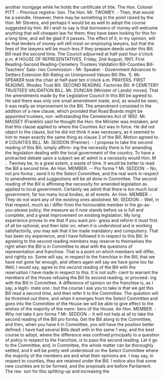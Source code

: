 another mortgage while he holds the certificate of title. The Hon. Colonel PITT .- Previous registra- tion. The Hon. Mr. TWOMEY. - Then, that would be a swindle. However, there may be something in the point raised by the Hon. Mr Stevens, and perhaps it would be as well to adopt the course suggested by him. All I wish to say is that borrowers of money will welcome anything that will cheapen law for them; they have been looking for this for a long time, and will be glad if it passes. The effect of it, in my opinion, will be that lenders of money will still insist on employing lawyers, but that the fees of the lawyers will be much less if they prepare deeds under this Bill. Bill read the second time. The Council adjourned at half-past four o'clock p.m. # HOUSE OF REPRESENTATIVES. Friday, 2nd August, 1901. First Reading-Second Reading-Cemetery Trustees Validation Bill-Counties Bill-Teachers' Sala- ries Commission - Mr. Speaker - Government Advances to Settlers Extension Bill-Rating on Unimproved Values Bill (No. 1). Mr. SPEAKER took the chair at half-past ten o'clock a.m. PRAYERS. FIRST READING. Rhodes Trust Bill. SECOND READING. Factories Bill. # CEMETERY TRUSTEES VALIDATION BILL. Mr. DUNCAN (Minister of Lands) moved, That the amendments made by the Legislative Council in this Bill be agreed to. He said there was only one small amendment made, and, as would be seen, it was really an improvement to the Bill. The amendment consisted in the addition of a new clause, which provided that Road Boards might be appointed trustees, not- withstanding the Cemeteries Act of 1892. Mr. MASSEY (Franklin) said he thought the Hon. the Minister was mistaken, and that this clause applied to where the Counties Act was in force. He did not object to the clause, but he did not think it was necessary, as it seemed to him to mean exactly the same thing as clause 2 of the Bill. Motion agreed to. # COUNTIES BILL. Mr. SEDDON (Premier). - I propose to take the second reading of this Bill, simply affirm- ing the necessity there is for amending the legislation dealing with the local government of the country. To have a protracted debate upon a subject we al! admit is a necessity would Hon. M .. Twomey be, to a great extent, a waste of time. It would be better to read the Bill a second time. An Hon. MEMBER. -- Pro forma ? Mr. SEDDON .- No, not pro forma ; send it to the Select Committee, and the real work in respect to amendments and suggestions will be all done in Committee. The second reading of the Bill is affirming the necessity for amended legislation as applied to local government. Certainly we admit that there is too much local government, far too many local bodies, at all events. An Hon. MEMBER .- They do not want any of the existing ones abolished. Mr. SEDDON .- Well, in that respect, much as I differ from the honourable member in the go-as-you-please policy, the measure as it now stands before us is full and complete, and a great improvement on existing legislation. My long experience proves to me that if you want pro- gress and reform it must first of all be optional, and then later on, when it is understood and is working satisfactorily, you may ask that it be made mandatory and compulsory. That has been my experience, and I have followed it in respect to this Bill. In agreeing to the second reading members may reserve to themselves the right when the Bill is in Committee to deal with the questions of representation and franchise. That is a point on which members will differ, and rightly so. Some will say, in respect to the franchise in the Bill, that we have not gone far enough, and others again will say we have gone too far. Well, I would say, agree to the second reading of the Bill with the reservation I have made in respect to this. It is not sufli- cient to warrant the members of the House refusing the Bill its second reading, or proceed- ing with the Bill in Committee. A difference of opinion on the franchise is, as I say, a legiti- mate one ; but the course I ask you to take is that we get this Bill read a second time, and then refer it to the Committee. The question will be threshed out there, and when it emerges from the Select Committee and goes into the Committee of the House we will be able to give effect to the wishes of the majority of the mem- bers of the House. An Hon. MEMBER. - Why not take it pro forma ? Mr. SEDDON .- It will not help at all to take the second reading of the Bill pro forma. Get the Bill along to the Committee, and then, when you have it in Committee, you will have the position better defined. I have had several Bills dealt with in the same 1 way, and the best course to adopt, where the difference was confined principally to a question of policy in respect to the franchise, is to pass the second reading. Let it go to the Committee, and, in Committee, the whole matter can be thoroughly settled, and it will be pretty well understood on the Select Committee where the majority of the members are and what their opinions are. I may say, in respect to counties, they are retained under the Bill. I notice also that some new counties are to be formed, and the proposals are before Parliament. The rea- son for this splitting-up and increasing the <!-- PageFooter="1" --> 